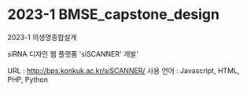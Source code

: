 # 2023-1 BMSE_capstone_design
2023-1 의생명종합설계

siRNA 디자인 웹 플랫폼 'siSCANNER' 개발'

URL : http://bps.konkuk.ac.kr/siSCANNER/
사용 언어 : Javascript, HTML, PHP, Python
